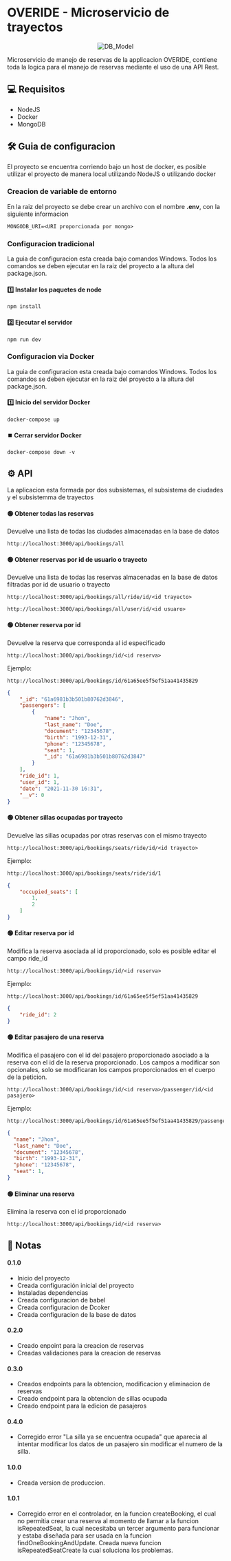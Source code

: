 # OVERIDE - Microservicio de trayectos

<p align="center">
  <img src="https://user-images.githubusercontent.com/78517969/143524803-79349663-f003-4be6-96b6-eacec147c07b.png" alt="DB_Model" />
  
</p>

Microservicio de manejo de reservas de la applicacion OVERIDE, contiene toda la logica para el manejo de reservas mediante el uso de una API Rest.

## 💻 Requisitos

* NodeJS
* Docker
* MongoDB

## 🛠️ Guia de configuracion

El proyecto se encuentra corriendo bajo un host de docker, es posible utilizar el proyecto de manera local utilizando NodeJS o utilizando docker

### Creacion de variable de entorno
En la raiz del proyecto se debe crear un archivo con el nombre **.env**, con la siguiente informacion

```
MONGODB_URI=<URI proporcionada por mongo>
```

### Configuracion tradicional
La guia de configuracion esta creada bajo comandos Windows. Todos los comandos se deben ejecutar en la raiz del proyecto a la altura del package.json.

#### 1️⃣ Instalar los paquetes de node
```console
npm install
```

#### 2️⃣ Ejecutar el servidor
```console
npm run dev
```

### Configuracion via Docker
La guia de configuracion esta creada bajo comandos Windows. Todos los comandos se deben ejecutar en la raiz del proyecto a la altura del package.json.

#### 1️⃣ Inicio del servidor Docker
```console
docker-compose up
```

#### ⏹️ Cerrar servidor Docker
```console
docker-compose down -v
```

## ⚙️ API

La aplicacion esta formada por dos subsistemas, el subsistema de ciudades y el subsistemma de trayectos

#### 🟢 Obtener todas las reservas
Devuelve una lista de todas las ciudades almacenadas en la base de datos

```
http://localhost:3000/api/bookings/all
```

#### 🟢 Obtener reservas por id de usuario o trayecto
Devuelve una lista de todas las reservas almacenadas en la base de datos filtradas por id de usuario o trayecto

```
http://localhost:3000/api/bookings/all/ride/id/<id trayecto>
```

```
http://localhost:3000/api/bookings/all/user/id/<id usuaro>
```

#### 🟢 Obtener reserva por id
Devuelve la reserva que corresponda al id especificado

```
http://localhost:3000/api/bookings/id/<id reserva>
```

Ejemplo:
```
http://localhost:3000/api/bookings/id/61a65ee5f5ef51aa41435829
```
```json
{
    "_id": "61a6981b3b501b80762d3846",
    "passengers": [
        {
            "name": "Jhon",
            "last_name": "Doe",
            "document": "12345678",
            "birth": "1993-12-31",
            "phone": "12345678",
            "seat": 1,
            "_id": "61a6981b3b501b80762d3847"
        }
    ],
    "ride_id": 1,
    "user_id": 1,
    "date": "2021-11-30 16:31",
    "__v": 0
}
```

#### 🟢 Obtener sillas ocupadas por trayecto
Devuelve las sillas ocupadas por otras reservas con el mismo trayecto

```
http://localhost:3000/api/bookings/seats/ride/id/<id trayecto>
```

Ejemplo:
```
http://localhost:3000/api/bookings/seats/ride/id/1
```
```json
{
    "occupied_seats": [
        1,
        2
    ]
}
```

#### 🟢 Editar reserva por id
Modifica la reserva asociada al id proporcionado, solo es posible editar el campo ride_id

```
http://localhost:3000/api/bookings/id/<id reserva>
```

Ejemplo:
```
http://localhost:3000/api/bookings/id/61a65ee5f5ef51aa41435829
```
```json
{
    "ride_id": 2
}
```

#### 🟢 Editar pasajero de una reserva
Modifica el pasajero con el id del pasajero proporcionado asociado a la reserva con el id de la reserva proporcionado. Los campos a modificar son opcionales, solo se modificaran los campos proporcionados en el cuerpo de la peticion.

```
http://localhost:3000/api/bookings/id/<id reserva>/passenger/id/<id pasajero>
```

Ejemplo:
```
http://localhost:3000/api/bookings/id/61a65ee5f5ef51aa41435829/passenger/id/61a65ee5f5ef51aa4143582a
```
```json
{
  "name": "Jhon",
  "last_name": "Doe",
  "document": "12345678",
  "birth": "1993-12-31",
  "phone": "12345678",
  "seat": 1,
}
```

#### 🟢 Eliminar una reserva
Elimina la reserva con el id proporcionado

```
http://localhost:3000/api/bookings/id/<id reserva>
```


## 📝 Notas

#### 0.1.0

* Inicio del proyecto
* Creada configuración inicial del proyecto
* Instaladas dependencias
* Creada configuracion de babel
* Creada configuracion de Dcoker
* Creada configuracion de la base de datos

#### 0.2.0

* Creado enpoint para la creacion de reservas
* Creadas validaciones para la creacion de reservas

#### 0.3.0

* Creados endpoints para la obtencion, modificacion y eliminacion de reservas
* Creado endpoint para la obtencion de sillas ocupada
* Creado endpoint para la edicion de pasajeros

#### 0.4.0

* Corregido error "La silla ya se encuentra ocupada" que aparecia al intentar modificar los datos de un pasajero sin modificar el numero de la silla.

#### 1.0.0

* Creada version de produccion.

#### 1.0.1

* Corregido error en el controlador, en la funcion createBooking, el cual no permitia crear una reserva al momento de llamar a la funcion isRepeatedSeat, la cual necesitaba un tercer argumento para funcionar y estaba diseñada para ser usada en la funcion findOneBookingAndUpdate. Creada nueva funcion isRepeatedSeatCreate la cual soluciona los problemas.